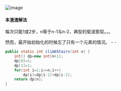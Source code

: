 ![image](http://ww4.sinaimg.cn/large/005CRBrHgw1f8pur8zg1oj30hn028a9x.jpg)

#### 本渣渣解法
每次只能1或2步，n等于n-1与n-2，典型的斐波那契。。。

然而，最开始初始化的时候忘了只有一个元素的情况。 - -
```Java
public static int climbStairs(int n) {
    int[] dp=new int[n+1];
    dp[0]=1;
    dp[1]=1;
    for(int i=2;i<=n;i++)
    	dp[i]=dp[i-1]+dp[i-2];
    return dp[n];
}
```
